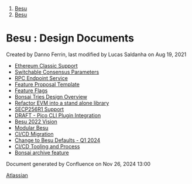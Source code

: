 1. [Besu](index.html)
2. [Besu](Besu_22151173.html)

# Besu : Design Documents

Created by Danno Ferrin, last modified by Lucas Saldanha on Aug 19, 2021

- [Ethereum Classic Support](Ethereum-Classic-Support_22153918.html)
- [Switchable Consensus Parameters](Switchable-Consensus-Parameters_22154071.html)
- [RPC Endpoint Service](RPC-Endpoint-Service_22154171.html)
- [Feature Proposal Template](Feature-Proposal-Template_22154389.html)
- [Feature Flags](Feature-Flags_22154530.html)
- [Bonsai Tries Design Overview](Bonsai-Tries-Design-Overview_22154710.html)
- [Refactor EVM into a stand alone library](Refactor-EVM-into-a-stand-alone-library_22154967.html)
- [SECP256R1 Support](SECP256R1-Support_22154986.html)
- [DRAFT - Pico CLI Plugin Integration](DRAFT---Pico-CLI-Plugin-Integration_22155019.html)
- [Besu 2022 Vision](Besu-2022-Vision_22155167.html)
- [Modular Besu](Modular-Besu_22155011.html)
- [CI/CD Migration](22155998.html)
- [Change to Besu Defaults - Q1 2024](Change-to-Besu-Defaults---Q1-2024_22156497.html)
- [CI/CD Tooling and Process](22156728.html)
- [Bonsai archive feature](Bonsai-archive-feature_22156895.html)

Document generated by Confluence on Nov 26, 2024 13:00

[Atlassian](http://www.atlassian.com/)
